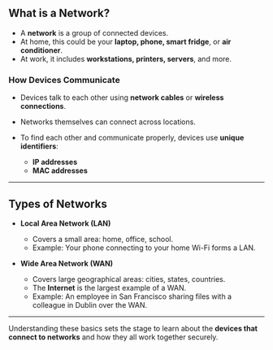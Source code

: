 ## What is a Network?

* A **network** is a group of connected devices.
* At home, this could be your **laptop, phone, smart fridge**, or **air conditioner**.
* At work, it includes **workstations, printers, servers**, and more.

### How Devices Communicate

* Devices talk to each other using **network cables** or **wireless connections**.
* Networks themselves can connect across locations.
* To find each other and communicate properly, devices use **unique identifiers**:

  * **IP addresses**
  * **MAC addresses**

---

## Types of Networks

* **Local Area Network (LAN)**

  * Covers a small area: home, office, school.
  * Example: Your phone connecting to your home Wi-Fi forms a LAN.
* **Wide Area Network (WAN)**

  * Covers large geographical areas: cities, states, countries.
  * The **Internet** is the largest example of a WAN.
  * Example: An employee in San Francisco sharing files with a colleague in Dublin over the WAN.

---

Understanding these basics sets the stage to learn about the **devices that connect to networks** and how they all work together securely.
